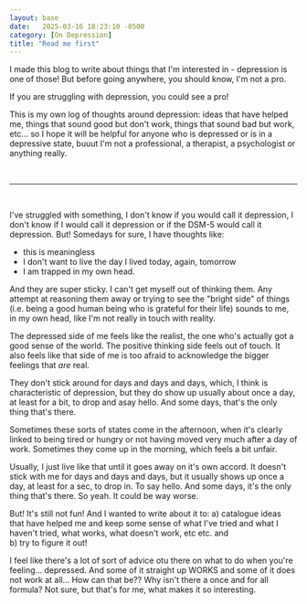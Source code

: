 ```yaml
---
layout: base
date:   2025-03-16 18:23:10 -0500
category: [On Depression]
title: "Read me first"
---
```

I made this blog to write about things that I'm interested in - depression is one of those! But before going anywhere, you should know, I'm not a pro. 

If you are struggling with depression, you could see a pro! 

This is my own log of thoughts around depression: ideas that have helped me, things that sound good but don't work, things that sound bad but work, etc... so I hope it will be helpful for anyone who is depressed or is in a depressive state, buuut I'm not a professional, a therapist, a psychologist or anything really. 

<br>

---

<br>


I've struggled with something, I don't know if you would call it depression, I don't know if I would call it depression or if the DSM-5 would call it depression. But! Somedays for sure, I have thoughts like: 
- this is meaningless
- I don't want to live the day I lived today, again, tomorrow
- I am trapped in my own head. 

And they are super sticky. I can't get myself out of thinking them. Any attempt at reasoning them away or trying to see the "bright side" of things (i.e. being a good human being who is grateful for their life) sounds to me, in my own head, like I'm not really in touch with reality. 

The depressed side of me feels like the realist, the one who's actually got a good sense of the world. The positive thinking side feels out of touch. It also feels like that side of me is too afraid to acknowledge the bigger feelings that *are* real. 

They don't stick around for days and days and days, which, I think is characteristic of depression, but they do show up usually about once a day, at least for a bit, to drop and asay hello. And some days, that's the only thing that's there. 

Sometimes these sorts of states come in the afternoon, when it's clearly linked to being tired or hungry or not having moved very much after a day of work. Sometimes they come up in the morning, which feels a bit unfair. 

Usually, I just live like that until it goes away on it's own accord. It doesn't stick with me for days and days and days, but it usually shows up once a day, at least for a sec, to drop in. To say hello. And some days, it's the only thing that's there. So yeah. It could be way worse. 

But! It's still not fun! And I wanted to write about it to: 
a) catalogue ideas that have helped me and keep some sense of what I've tried and what I haven't tried, what works, what doesn't work, etc etc. and  
b) try to figure it out! 

I feel like there's a lot of sort of advice otu there on what to do when you're feeling... depressed. And some of it straight up WORKS and some of it does not work at all... How can that be?? Why isn't there a once and for all formula? Not sure, but that's for me, what makes it so interesting.
